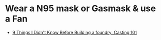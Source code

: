 # Wear a N95 mask or Gasmask & use a Fan
- [9 Things I Didn't Know Before Building a foundry: Casting 101](https://youtu.be/HYGBH33dnsc)

